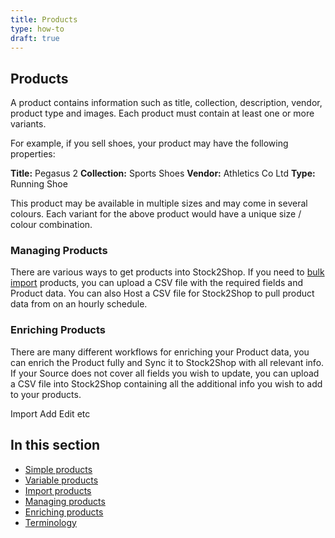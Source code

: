 ```yaml
---
title: Products
type: how-to
draft: true
---
```


## Products
A product contains information such as title, collection, description, vendor, product type and images.
Each product must contain at least one or more variants.

For example, if you sell shoes, your product may have the following properties:

**Title:** Pegasus 2
**Collection:** Sports Shoes
**Vendor:** Athletics Co Ltd
**Type:** Running Shoe

This product may be available in multiple sizes and may come in several colours.
Each variant for the above product would have a unique size / colour combination.

### Managing Products
There are various ways to get products into Stock2Shop.
If you need to [bulk import](/help/how-to/products/import "importing products into Stock2Shop") products, you can upload 
a CSV file with the required fields and Product data.
You can also Host a CSV file for Stock2Shop to pull product data from on an hourly schedule.

### Enriching Products

There are many different workflows for enriching your Product data, you can enrich the Product fully and Sync it to 
Stock2Shop with all relevant info. If your Source does not cover all fields you wish to update, you can upload a CSV file 
into Stock2Shop containing all the additional info you wish to add to your products.

Import
Add
Edit 
etc

## In this section

- [Simple products](/help/how-to/products/simple-products "...")
- [Variable products](/help/how-to/products/variable-products "variable products in Stock2Shop")
- [Import products](/help/how-to/products/import "importing products into Stock2Shop")
- [Managing products](/help/how-to/products/managing-products "managing products in Stock2Shop")
- [Enriching products](/help/how-to/products/enriching-products "enriching products in Stock2Shop")
- [Terminology](/help/how-to/products/terminology "terminology of Stock2Shop")
